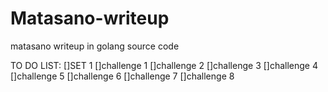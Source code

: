 # Matasano-writeup
matasano writeup in golang source code

TO DO LIST:
[]SET 1
  []challenge 1
  []challenge 2
  []challenge 3
  []challenge 4
  []challenge 5
  []challenge 6
  []challenge 7
  []challenge 8
